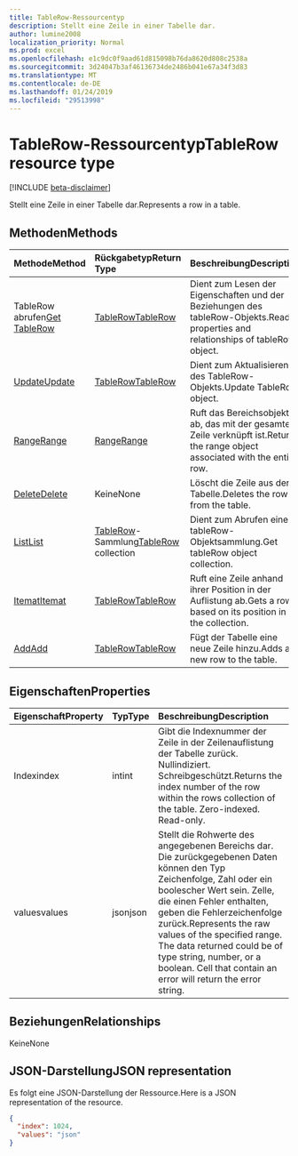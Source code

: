 ```yaml
---
title: TableRow-Ressourcentyp
description: Stellt eine Zeile in einer Tabelle dar.
author: lumine2008
localization_priority: Normal
ms.prod: excel
ms.openlocfilehash: e1c9dc0f9aad61d815098b76da8620d808c2538a
ms.sourcegitcommit: 3d24047b3af46136734de2486b041e67a34f3d83
ms.translationtype: MT
ms.contentlocale: de-DE
ms.lasthandoff: 01/24/2019
ms.locfileid: "29513998"
---
```

# <a name="tablerow-resource-type"></a><span data-ttu-id="3f663-103">TableRow-Ressourcentyp</span><span class="sxs-lookup"><span data-stu-id="3f663-103">TableRow resource type</span></span>

[!INCLUDE [beta-disclaimer](../../includes/beta-disclaimer.md)]

<span data-ttu-id="3f663-104">Stellt eine Zeile in einer Tabelle dar.</span><span class="sxs-lookup"><span data-stu-id="3f663-104">Represents a row in a table.</span></span>


## <a name="methods"></a><span data-ttu-id="3f663-105">Methoden</span><span class="sxs-lookup"><span data-stu-id="3f663-105">Methods</span></span>

| <span data-ttu-id="3f663-106">Methode</span><span class="sxs-lookup"><span data-stu-id="3f663-106">Method</span></span>           | <span data-ttu-id="3f663-107">Rückgabetyp</span><span class="sxs-lookup"><span data-stu-id="3f663-107">Return Type</span></span>    |<span data-ttu-id="3f663-108">Beschreibung</span><span class="sxs-lookup"><span data-stu-id="3f663-108">Description</span></span>|
|:---------------|:--------|:----------|
|<span data-ttu-id="3f663-109">TableRow abrufen</span><span class="sxs-lookup"><span data-stu-id="3f663-109">[Get TableRow](../api/tablerow-get.md)</span></span> | [<span data-ttu-id="3f663-110">TableRow</span><span class="sxs-lookup"><span data-stu-id="3f663-110">TableRow</span></span>](tablerow.md) |<span data-ttu-id="3f663-111">Dient zum Lesen der Eigenschaften und der Beziehungen des tableRow-Objekts.</span><span class="sxs-lookup"><span data-stu-id="3f663-111">Read properties and relationships of tableRow object.</span></span>|
|[<span data-ttu-id="3f663-112">Update</span><span class="sxs-lookup"><span data-stu-id="3f663-112">Update</span></span>](../api/tablerow-update.md) | [<span data-ttu-id="3f663-113">TableRow</span><span class="sxs-lookup"><span data-stu-id="3f663-113">TableRow</span></span>](tablerow.md)  |<span data-ttu-id="3f663-114">Dient zum Aktualisieren des TableRow-Objekts.</span><span class="sxs-lookup"><span data-stu-id="3f663-114">Update TableRow object.</span></span> |
|[<span data-ttu-id="3f663-115">Range</span><span class="sxs-lookup"><span data-stu-id="3f663-115">Range</span></span>](../api/tablerow-range.md)|[<span data-ttu-id="3f663-116">Range</span><span class="sxs-lookup"><span data-stu-id="3f663-116">Range</span></span>](range.md)|<span data-ttu-id="3f663-117">Ruft das Bereichsobjekt ab, das mit der gesamten Zeile verknüpft ist.</span><span class="sxs-lookup"><span data-stu-id="3f663-117">Returns the range object associated with the entire row.</span></span>|
|[<span data-ttu-id="3f663-118">Delete</span><span class="sxs-lookup"><span data-stu-id="3f663-118">Delete</span></span>](../api/tablerow-delete.md)|<span data-ttu-id="3f663-119">Keine</span><span class="sxs-lookup"><span data-stu-id="3f663-119">None</span></span>|<span data-ttu-id="3f663-120">Löscht die Zeile aus der Tabelle.</span><span class="sxs-lookup"><span data-stu-id="3f663-120">Deletes the row from the table.</span></span>|
|[<span data-ttu-id="3f663-121">List</span><span class="sxs-lookup"><span data-stu-id="3f663-121">List</span></span>](../api/tablerow-list.md) | <span data-ttu-id="3f663-122">[TableRow](tablerow.md)-Sammlung</span><span class="sxs-lookup"><span data-stu-id="3f663-122">[TableRow](tablerow.md) collection</span></span> |<span data-ttu-id="3f663-123">Dient zum Abrufen einer tableRow-Objektsammlung.</span><span class="sxs-lookup"><span data-stu-id="3f663-123">Get tableRow object collection.</span></span> |
|[<span data-ttu-id="3f663-124">Itemat</span><span class="sxs-lookup"><span data-stu-id="3f663-124">Itemat</span></span>](../api/tablerowcollection-itemat.md)|[<span data-ttu-id="3f663-125">TableRow</span><span class="sxs-lookup"><span data-stu-id="3f663-125">TableRow</span></span>](tablerow.md)|<span data-ttu-id="3f663-126">Ruft eine Zeile anhand ihrer Position in der Auflistung ab.</span><span class="sxs-lookup"><span data-stu-id="3f663-126">Gets a row based on its position in the collection.</span></span>|
|[<span data-ttu-id="3f663-127">Add</span><span class="sxs-lookup"><span data-stu-id="3f663-127">Add</span></span>](../api/tablerowcollection-add.md)|[<span data-ttu-id="3f663-128">TableRow</span><span class="sxs-lookup"><span data-stu-id="3f663-128">TableRow</span></span>](tablerow.md)|<span data-ttu-id="3f663-129">Fügt der Tabelle eine neue Zeile hinzu.</span><span class="sxs-lookup"><span data-stu-id="3f663-129">Adds a new row to the table.</span></span>|

## <a name="properties"></a><span data-ttu-id="3f663-130">Eigenschaften</span><span class="sxs-lookup"><span data-stu-id="3f663-130">Properties</span></span>
| <span data-ttu-id="3f663-131">Eigenschaft</span><span class="sxs-lookup"><span data-stu-id="3f663-131">Property</span></span>     | <span data-ttu-id="3f663-132">Typ</span><span class="sxs-lookup"><span data-stu-id="3f663-132">Type</span></span>   |<span data-ttu-id="3f663-133">Beschreibung</span><span class="sxs-lookup"><span data-stu-id="3f663-133">Description</span></span>|
|:---------------|:--------|:----------|
|<span data-ttu-id="3f663-134">Index</span><span class="sxs-lookup"><span data-stu-id="3f663-134">index</span></span>|<span data-ttu-id="3f663-135">int</span><span class="sxs-lookup"><span data-stu-id="3f663-135">int</span></span>|<span data-ttu-id="3f663-p101">Gibt die Indexnummer der Zeile in der Zeilenauflistung der Tabelle zurück. Nullindiziert. Schreibgeschützt.</span><span class="sxs-lookup"><span data-stu-id="3f663-p101">Returns the index number of the row within the rows collection of the table. Zero-indexed. Read-only.</span></span>|
|<span data-ttu-id="3f663-139">values</span><span class="sxs-lookup"><span data-stu-id="3f663-139">values</span></span>|<span data-ttu-id="3f663-140">json</span><span class="sxs-lookup"><span data-stu-id="3f663-140">json</span></span>|<span data-ttu-id="3f663-p102">Stellt die Rohwerte des angegebenen Bereichs dar. Die zurückgegebenen Daten können den Typ Zeichenfolge, Zahl oder ein boolescher Wert sein. Zelle, die einen Fehler enthalten, geben die Fehlerzeichenfolge zurück.</span><span class="sxs-lookup"><span data-stu-id="3f663-p102">Represents the raw values of the specified range. The data returned could be of type string, number, or a boolean. Cell that contain an error will return the error string.</span></span>|

## <a name="relationships"></a><span data-ttu-id="3f663-144">Beziehungen</span><span class="sxs-lookup"><span data-stu-id="3f663-144">Relationships</span></span>
<span data-ttu-id="3f663-145">Keine</span><span class="sxs-lookup"><span data-stu-id="3f663-145">None</span></span>


## <a name="json-representation"></a><span data-ttu-id="3f663-146">JSON-Darstellung</span><span class="sxs-lookup"><span data-stu-id="3f663-146">JSON representation</span></span>

<span data-ttu-id="3f663-147">Es folgt eine JSON-Darstellung der Ressource.</span><span class="sxs-lookup"><span data-stu-id="3f663-147">Here is a JSON representation of the resource.</span></span>

<!-- {
  "blockType": "resource",
  "optionalProperties": [

  ],
  "@odata.type": "microsoft.graph.tableRow"
}-->

```json
{
  "index": 1024,
  "values": "json"
}

```

<!-- uuid: 8fcb5dbc-d5aa-4681-8e31-b001d5168d79
2015-10-25 14:57:30 UTC -->
<!--
{
  "type": "#page.annotation",
  "description": "TableRow resource",
  "keywords": "",
  "section": "documentation",
  "tocPath": "",
  "suppressions": [
    "Error: /api-reference/beta/resources/tablerow.md:\r\n      Exception processing links.\r\n    System.ArgumentException: Link Definition was null. Link text: !INCLUDE [beta-disclaimer](../../includes/beta-disclaimer.md)\r\n      at ApiDoctor.Validation.DocFile.get_LinkDestinations()\r\n      at ApiDoctor.Validation.DocSet.ValidateLinks(Boolean includeWarnings, String[] relativePathForFiles, IssueLogger issues, Boolean requireFilenameCaseMatch, Boolean printOrphanedFiles)"
  ]
}
-->
